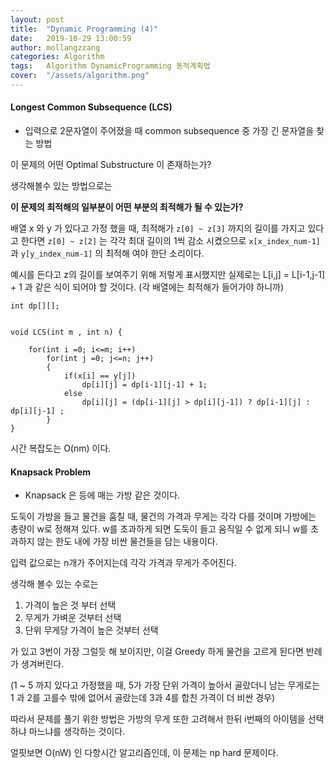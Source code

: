 ```yaml
---
layout: post
title:  "Dynamic Programming (4)"
date:   2019-10-29 13:00:59
author: mollangzzang
categories: Algorithm
tags:	Algorithm DynamicProgramming 동적계획법
cover:  "/assets/algorithm.png"
---
```


#### Longest Common Subsequence (LCS)

- 입력으로 2문자열이 주어졌을 때 common subsequence 중 가장 긴 문자열을 찾는 방법

이 문제의 어떤 Optimal Substructure 이 존재하는가?

생각해볼수 있는 방법으로는 

**이 문제의 최적해의 일부분이 어떤 부분의 최적해가 될 수 있는가?**

배열 x 와 y 가 있다고 가정 했을 때, 최적해가 `z[0] ~ z[3]` 까지의 길이를 가지고 있다고 한다면 `z[0] ~ z[2]` 는 각각 최대 길이의 1씩 감소 시켰으므로 `x[x_index_num-1]` 과 `y[y_index_num-1]` 의 최적해 여야 한단 소리이다. 

예시를 든다고 z의 길이를 보여주기 위해 저렇게 표시했지만 실제로는 L[i,j] = L[i-1,j-1] + 1 과 같은 식이 되어야 할 것이다. (각 배열에는 최적해가 들어가야 하니까)

```
int dp[][];


void LCS(int m , int n) {

    for(int i =0; i<=m; i++)
        for(int j =0; j<=n; j++)
        {
            if(x[i] == y[j])
                dp[i][j] = dp[i-1][j-1] + 1;
            else
                dp[i][j] = (dp[i-1][j] > dp[i][j-1]) ? dp[i-1][j] : dp[i][j-1] ;
        }
}
```
시간 복잡도는 O(nm) 이다.

#### Knapsack Problem

- Knapsack 은 등에 매는 가방 같은 것이다.

도둑이 가방을 들고 물건을 훔칠 때, 물건의 가격과 무게는 각각 다를 것이며 가방에는 총량이 w로 정해져 있다. w를 초과하게 되면 도둑이 들고 움직일 수 없게 되니 w를 초과하지 않는 한도 내에 가장 비싼 물건들을 담는 내용이다.

입력 값으로는 n개가 주어지는데 각각 가격과 무게가 주어진다.

생각해 볼수 있는 수로는

1. 가격이 높은 것 부터 선택
2. 무게가 가벼운 것부터 선택
3. 단위 무게당 가격이 높은 것부터 선택

가 있고 3번이 가장 그럴듯 해 보이지만, 이걸 Greedy 하게 물건을 고르게 된다면 반례가 생겨버린다.

(1 ~ 5 까지 있다고 가정했을 때, 5가 가장 단위 가격이 높아서 골랐더니 남는 무게로는 1 과 2를 고를수 밖에 없어서 골랐는데 3과 4를 합친 가격이 더 비싼 경우)

따라서 문제를 풀기 위한 방법은 가방의 무게 또한 고려해서 한뒤 i번째의 아이템을 선택 하냐 마느냐를 생각하는 것이다.

얼핏보면 O(nW) 인 다항시간 알고리즘인데, 이 문제는 np hard 문제이다.
